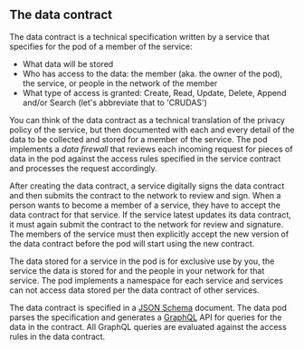 ## The data contract

The data contract is a technical specification written by a service that specifies for the pod of a member of the service:
  - What data will be stored
  - Who has access to the data: the member (aka. the owner of the pod), the service, or people in the network of the member
  - What type of access is granted: Create, Read, Update, Delete, Append and/or Search (let's abbreviate that to 'CRUDAS')

You can think of the data contract as a technical translation of the privacy policy of the service, but then documented with each and every detail of the data to be collected and stored for a member of the service. The pod implements a _data firewall_ that reviews each incoming request for pieces of data in the pod against the access rules specified in the service contract and processes the request accordingly.

After creating the data contract, a service digitally signs the data contract and then submits the contract to the network to review and sign. When a person wants to become a member of a service, they have to accept the data contract for that service. If the service latest updates its data contract, it must again submit the contract to the network for review and signature. The members of the service must then explicitly accept the new version of the data contract before the pod will start using the new contract.

The data stored for a service in the pod is for exclusive use by you, the service the data is stored for and the people in your network for that service. The pod implements a namespace for each service and services can not access data stored per the data contract of other services.

The data contract is specified in a [JSON Schema](https://json-schema.org/) document. The data pod parses the specification and generates a [GraphQL](https://graphql.org/) API for queries for the data in the contract. All GraphQL queries are evaluated against the access rules in the data contract.